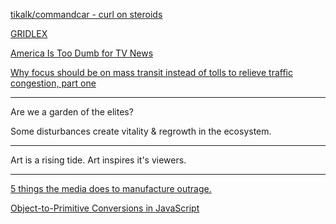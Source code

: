 <a href="https://github.com/tikalk/commandcar" target="_blank">tikalk/commandcar - curl on steroids</a>

<a href="http://gridlex.devlint.fr/" target="_blank">GRIDLEX</a>

<a href="http://www.rollingstone.com/politics/news/america-is-too-dumb-for-tv-news-20151125?page=3" target="_blank">America Is Too Dumb for TV News</a>

<a href="http://economicjustice.ca/2015/11/23/why-focus-should-be-on-mass-transit-instead-of-tolls-to-relieve-traffic-congestion-1/" target="_blank">Why focus should be on mass transit instead of tolls to relieve traffic congestion, part one</a>

---

Are we a garden of the elites?

Some disturbances create vitality & regrowth in the ecosystem.

---

Art is a rising tide. Art inspires it's viewers.

---

<a href="https://medium.com/@parkermolloy/5-things-the-media-does-to-manufacture-outrage-ba79125e1262#.z7iuvw6ws" target="_blank">5 things the media does to manufacture outrage.</a>

<a href="http://www.adequatelygood.com/Object-to-Primitive-Conversions-in-JavaScript.html" target="_blank">Object-to-Primitive Conversions in JavaScript</a>
